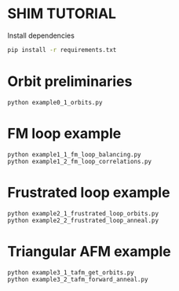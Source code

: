 # SHIM TUTORIAL

Install dependencies

```bash
pip install -r requirements.txt
```


# Orbit preliminaries
```
python example0_1_orbits.py
```

# FM loop example
```
python example1_1_fm_loop_balancing.py
python example1_2_fm_loop_correlations.py
```

# Frustrated loop example
```
python example2_1_frustrated_loop_orbits.py
python example2_2_frustrated_loop_anneal.py
```

# Triangular AFM example
```
python example3_1_tafm_get_orbits.py
python example3_2_tafm_forward_anneal.py
```
